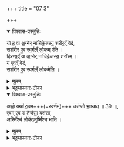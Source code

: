 +++
title = "07 3"

+++

<details open><summary>विश्वास-प्रस्तुतिः</summary>

यो ह॒ वा अ॒ग्नेर् ना॑चिके॒तस्य॒ शरी॑र॒व्ँ वेद॑,  
सश॑रीर ए॒व स्व॒र्गल्ँ लो॒कम् ए॑ति ।  
हिर॑ण्य॒व्ँ वा अ॒ग्नेर् ना॑चिके॒तस्य॒ शरी॑रम् ।   
य ए॒वव्ँ वेद॑,  
सश॑रीर ए॒व स्व॒र्गल्ँ लो॒कमे॑ति । 
</details>

<details><summary>मूलम्</summary>

यो ह॒ वा  अ॒ग्नेर्ना॑चिके॒तस्य॒ शरी॑र॒व्ँ वेद॑ । सश॑रीर ए॒व स्व॒र्गल्ँ लो॒कमे॑ति । हिर॑ण्य॒व्ँ वा अ॒ग्नेर्ना॑चिके॒तस्य॒ शरी॑रम् ।  य ए॒वव्ँ वेद॑ । सश॑रीर ए॒व स्व॒र्गल्ँ लो॒कमे॑ति । 
</details>

<details><summary>भट्टभास्कर-टीका</summary>

हिरण्यं नाचिकेतस्य शरीरं हिरण्यात्मकत्वात्तस्य ॥
</details>

<details open><summary>विश्वास-प्रस्तुतिः</summary>

अथो॒ यथा॑ रु॒क्म+++(=स्वर्णम्)+++ उत्त॑प्तो भा॒य्यात् ॥ 39 ॥,  
ए॒वम् ए॒व स तेज॑सा॒ यश॑सा,  
अ॒स्मिँश्च॑ लो॒के॑ऽमुष्मिँ॑श्च भाति ।  
</details>

<details><summary>मूलम्</summary>

अथो॒ यथा॑ रु॒क्म उत्त॑प्तो भा॒य्यात् ॥ 39 ॥,  
ए॒वमे॒व स तेज॑सा॒ यश॑सा,  
अ॒स्मिँश्च॑ लो॒के॑ऽमुष्मिँ॑श्च भाति ।  

</details>

<details><summary>भट्टभास्कर-टीका</summary>

3 अथो यथेति ॥ अपिच उत्तप्तं स्वर्णं यथा भाय्यात् भायात् । छान्दसो द्वितीययकारोपजनः, यकारान्तं वा धात्वन्तरं द्रष्टव्यं, स्वार्थिकण्यन्तो वा भातिर्द्रष्टव्यः । एवमेव स नाचिकेतयाजी तद्बेदी च तेजसा यशसा च अस्मिँश्च लोकेऽमुष्मिँश्च भाति ॥
</details>


